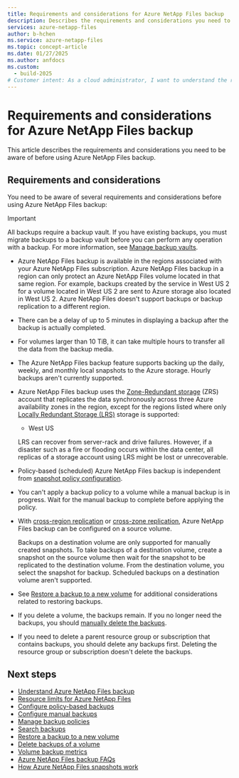 ```yaml
---
title: Requirements and considerations for Azure NetApp Files backup
description: Describes the requirements and considerations you need to be aware of before using Azure NetApp Files backup.
services: azure-netapp-files
author: b-hchen
ms.service: azure-netapp-files
ms.topic: concept-article
ms.date: 01/27/2025
ms.author: anfdocs
ms.custom:
  - build-2025
# Customer intent: As a cloud administrator, I want to understand the requirements and considerations for using Azure NetApp Files backup, so that I can ensure proper backup configurations and compliance with best practices for data protection in my environment.
---
```

# Requirements and considerations for Azure NetApp Files backup 

This article describes the requirements and considerations you need to be aware of before using Azure NetApp Files backup.

## Requirements and considerations

You need to be aware of several requirements and considerations before using Azure NetApp Files backup: 

>[!IMPORTANT]
>All backups require a backup vault. If you have existing backups, you must migrate backups to a backup vault before you can perform any operation with a backup. For more information, see [Manage backup vaults](backup-vault-manage.md).

* Azure NetApp Files backup is available in the regions associated with your Azure NetApp Files subscription. 
Azure NetApp Files backup in a region can only protect an Azure NetApp Files volume located in that same region. For example, backups created by the service in West US 2 for a volume located in West US 2 are sent to Azure storage also located in West US 2. Azure NetApp Files doesn't support backups or backup replication to a different region.  

* There can be a delay of up to 5 minutes in displaying a backup after the backup is actually completed.

* For volumes larger than 10 TiB, it can take multiple hours to transfer all the data from the backup media.

* The Azure NetApp Files backup feature supports backing up the daily, weekly, and monthly local snapshots to the Azure storage. Hourly backups aren't currently supported.

* Azure NetApp Files backup uses the [Zone-Redundant storage](../storage/common/storage-redundancy.md#redundancy-in-the-primary-region) (ZRS) account that replicates the data synchronously across three Azure availability zones in the region, except for the regions listed where only [Locally Redundant Storage (LRS)](../storage/common/storage-redundancy.md#redundancy-in-the-primary-region) storage is supported:   

    * West US   

    LRS can recover from server-rack and drive failures. However, if a disaster such as a fire or flooding occurs within the data center, all replicas of a storage account using LRS might be lost or unrecoverable. 

* Policy-based (scheduled) Azure NetApp Files backup is independent from [snapshot policy configuration](azure-netapp-files-manage-snapshots.md).

* You can't apply a backup policy to a volume while a manual backup is in progress. Wait for the manual backup to complete before applying the policy. 

* With [cross-region replication](cross-region-replication-introduction.md) or [cross-zone replication](cross-zone-replication-introduction.md), Azure NetApp Files backup can be configured on a source volume. 

    Backups on a destination volume are only supported for manually created snapshots. To take backups of a destination volume, create a snapshot on the source volume then wait for the snapshot to be replicated to the destination volume. From the destination volume, you select the snapshot for backup. Scheduled backups on a destination volume aren't supported.

* See [Restore a backup to a new volume](backup-restore-new-volume.md) for additional considerations related to restoring backups.

* If you delete a volume, the backups remain. If you no longer need the backups, you should [manually delete the backups](backup-delete.md).

* If you need to delete a parent resource group or subscription that contains backups, you should delete any backups first. Deleting the resource group or subscription doesn't delete the backups.

## Next steps

* [Understand Azure NetApp Files backup](backup-introduction.md)
* [Resource limits for Azure NetApp Files](azure-netapp-files-resource-limits.md)
* [Configure policy-based backups](backup-configure-policy-based.md)
* [Configure manual backups](backup-configure-manual.md)
* [Manage backup policies](backup-manage-policies.md)
* [Search backups](backup-search.md)
* [Restore a backup to a new volume](backup-restore-new-volume.md)
* [Delete backups of a volume](backup-delete.md)
* [Volume backup metrics](azure-netapp-files-metrics.md#volume-backup-metrics)
* [Azure NetApp Files backup FAQs](faq-backup.md)
* [How Azure NetApp Files snapshots work](snapshots-introduction.md)
